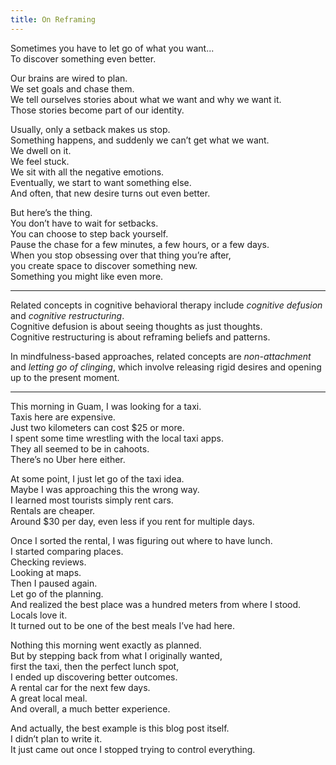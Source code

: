 ```yaml
---
title: On Reframing
---
```


Sometimes you have to let go of what you want...  
To discover something even better.

Our brains are wired to plan.  
We set goals and chase them.  
We tell ourselves stories about what we want and why we want it.  
Those stories become part of our identity.  

Usually, only a setback makes us stop.  
Something happens, and suddenly we can’t get what we want.  
We dwell on it.  
We feel stuck.  
We sit with all the negative emotions.  
Eventually, we start to want something else.  
And often, that new desire turns out even better.  

But here’s the thing.  
You don’t have to wait for setbacks.  
You can choose to step back yourself.  
Pause the chase for a few minutes, a few hours, or a few days.  
When you stop obsessing over that thing you’re after,  
you create space to discover something new.  
Something you might like even more.  

--- 

Related concepts in cognitive behavioral therapy include *cognitive defusion* and *cognitive restructuring*.  
Cognitive defusion is about seeing thoughts as just thoughts.  
Cognitive restructuring is about reframing beliefs and patterns.  

In mindfulness-based approaches, related concepts are *non-attachment* and *letting go of clinging*, which involve releasing rigid desires and opening up to the present moment.  

---

This morning in Guam, I was looking for a taxi.  
Taxis here are expensive.  
Just two kilometers can cost $25 or more.  
I spent some time wrestling with the local taxi apps.  
They all seemed to be in cahoots.  
There’s no Uber here either.  

At some point, I just let go of the taxi idea.  
Maybe I was approaching this the wrong way.  
I learned most tourists simply rent cars.  
Rentals are cheaper.  
Around $30 per day, even less if you rent for multiple days.  

Once I sorted the rental, I was figuring out where to have lunch.  
I started comparing places.  
Checking reviews.  
Looking at maps.  
Then I paused again.  
Let go of the planning.  
And realized the best place was a hundred meters from where I stood.  
Locals love it.  
It turned out to be one of the best meals I’ve had here.  

Nothing this morning went exactly as planned.  
But by stepping back from what I originally wanted,  
first the taxi, then the perfect lunch spot,  
I ended up discovering better outcomes.  
A rental car for the next few days.  
A great local meal.  
And overall, a much better experience.  

And actually, the best example is this blog post itself.  
I didn’t plan to write it.  
It just came out once I stopped trying to control everything.  

